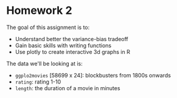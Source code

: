 # Homework 2

The goal of this assignment is to: 

* Understand better the variance-bias tradeoff 
* Gain basic skills with writing functions
* Use plotly to create interactive 3d graphs in R 

The data we'll be looking at is:
* `ggplo2movies` [58699 x 24]: blockbusters from 1800s onwards
* `rating`: rating 1-10 
* `length`: the duration of a movie in minutes
